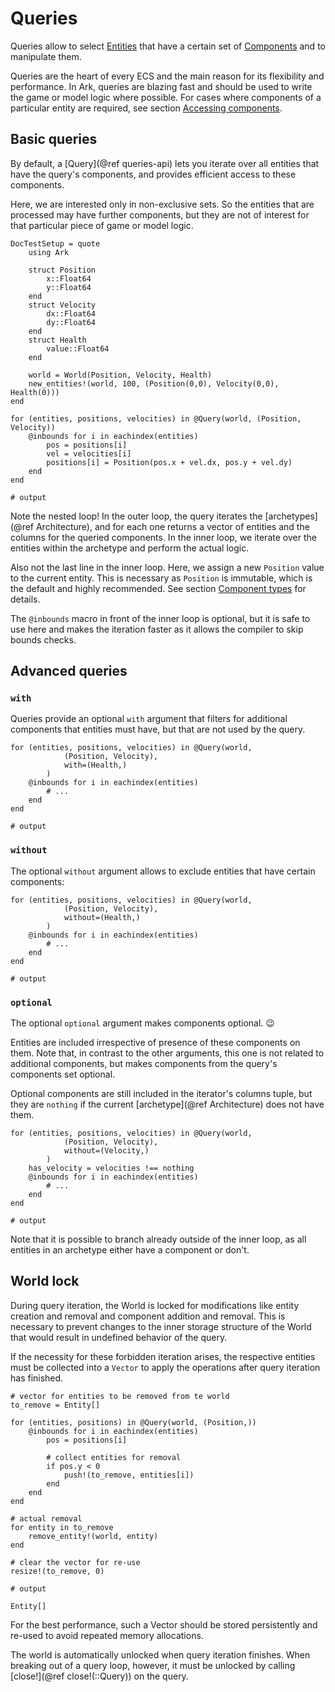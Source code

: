 # Queries

Queries allow to select [Entities](@ref) that have a certain set of [Components](@ref) and to manipulate them.

Queries are the heart of every ECS and the main reason for its flexibility and performance.
In Ark, queries are blazing fast and should be used to write the game or model logic where possible.
For cases where components of a particular entity are required, see section [Accessing components](@ref).

## Basic queries

By default, a [Query](@ref queries-api) lets you iterate over all entities that have the query's components,
and provides efficient access to these components.

Here, we are interested only in non-exclusive sets.
So the entities that are processed may have further components, but they are not of interest
for that particular piece of game or model logic.

```@meta
DocTestSetup = quote
    using Ark

    struct Position
        x::Float64
        y::Float64
    end
    struct Velocity
        dx::Float64
        dy::Float64
    end
    struct Health
        value::Float64
    end

    world = World(Position, Velocity, Health)
    new_entities!(world, 100, (Position(0,0), Velocity(0,0), Health(0)))
end
```

```jldoctest; output = false
for (entities, positions, velocities) in @Query(world, (Position, Velocity))
    @inbounds for i in eachindex(entities)
        pos = positions[i]
        vel = velocities[i]
        positions[i] = Position(pos.x + vel.dx, pos.y + vel.dy)
    end
end

# output

```

Note the nested loop!
In the outer loop, the query iterates the [archetypes](@ref Architecture),
and for each one returns a vector of entities and the columns for the queried components.
In the inner loop, we iterate over the entities within the archetype and perform the actual logic.

Also not the last line in the inner loop. Here, we assign a new `Position` value to the current entity.
This is necessary as `Position` is immutable, which is the default and highly recommended.
See section [Component types](@ref) for details.

The `@inbounds` macro in front of the inner loop is optional, but it is safe to use here
and makes the iteration faster as it allows the compiler to skip bounds checks.

## Advanced queries

### `with`

Queries provide an optional `with` argument that filters for additional components
that entities must have, but that are not used by the query.

```jldoctest; output = false
for (entities, positions, velocities) in @Query(world,
            (Position, Velocity),
            with=(Health,)
        )
    @inbounds for i in eachindex(entities)
        # ...
    end
end

# output

```

### `without`

The optional `without` argument allows to exclude entities that have certain components:

```jldoctest; output = false
for (entities, positions, velocities) in @Query(world,
            (Position, Velocity),
            without=(Health,)
        )
    @inbounds for i in eachindex(entities)
        # ...
    end
end

# output

```

### `optional`

The optional `optional` argument makes components optional. 😉

Entities are included irrespective of presence of these components on them.
Note that, in contrast to the other arguments, this one is not related to additional components,
but makes components from the query's components set optional.

Optional components are still included in the iterator's columns tuple,
but they are `nothing` if the current [archetype](@ref Architecture) does not have them.

```jldoctest; output = false
for (entities, positions, velocities) in @Query(world,
            (Position, Velocity),
            without=(Velocity,)
        )
    has_velocity = velocities !== nothing
    @inbounds for i in eachindex(entities)
        # ...
    end
end

# output

```

Note that it is possible to branch already outside of the inner loop,
as all entities in an archetype either have a component or don't.

## World lock

During query iteration, the World is locked for modifications like
entity creation and removal and component addition and removal.
This is necessary to prevent changes to the inner storage structure of the World
that would result in undefined behavior of the query.

If the necessity for these forbidden iteration arises,
the respective entities must be collected into a `Vector` to apply the
operations after query iteration has finished.

```jldoctest; output = false
# vector for entities to be removed from te world
to_remove = Entity[]

for (entities, positions) in @Query(world, (Position,))
    @inbounds for i in eachindex(entities)
        pos = positions[i]

        # collect entities for removal
        if pos.y < 0
            push!(to_remove, entities[i])
        end
    end
end

# actual removal
for entity in to_remove
    remove_entity!(world, entity)
end

# clear the vector for re-use
resize!(to_remove, 0)

# output

Entity[]
```

For the best performance, such a Vector should be stored persistently and re-used
to avoid repeated memory allocations.

The world is automatically unlocked when query iteration finishes.
When breaking out of a query loop, however, it must be unlocked by calling
[close!](@ref close!(::Query)) on the query.
